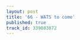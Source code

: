 ```yaml
---
layout: post
title: '66 - WATS to come'
published: true
track_id: 339083872
---
```

<div class='list post-player' track='{{page.track_id}}'></div>
